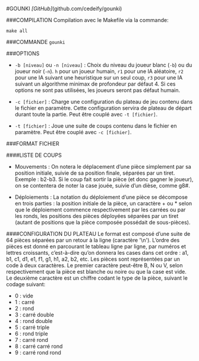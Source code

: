 #GOUNKI
_[GitHub]_(github.com/cedeify/gounki)

###COMPILATION
Compilation avec le Makefile via la commande:

`make all`

###COMMANDE
`gounki`

###OPTIONS
- `-b [niveau]` ou `-n [niveau]` : Choix du niveau du joueur blanc (`-b`) ou du joueur noir (`-n`). `h` pour un joueur humain, `r1` pour une IA aléatoire, `r2` pour une IA suivant une heuristique sur un seul coup, `r3` pour une IA suivant un algorithme minimax de profondeur par défaut 4. Si ces options ne sont pas utilisées, les joueurs seront pas défaut humain.

- `-c [fichier]` : Charge une configuration du plateau de jeu contenu dans le fichier en paramètre. Cette configuration servira de plateau de départ durant toute la partie. Peut être couplé avec `-t [fichier]`.

- `-t [fichier]` : Joue une suite de coups contenu dans le fichier en paramètre. Peut être couplé avec `-c [fichier]`.

###FORMAT FICHIER

####LISTE DE COUPS
- Mouvements : On notera le déplacement d’une pièce simplement par sa position initiale, suivie de sa position finale, séparées par un tiret. Exemple : b2-b3. Si le coup fait sortir la pièce (et donc gagner le joueur), on se contentera de noter la case jouée, suivie d’un dièse, comme g8#.

- Déploiements : La notation du déploiement d’une pièce se décompose en trois parties : la position initiale de la pièce, un caractère + ou * selon que le déploiement commence respectivement par les carrées ou par les ronds, les positions des pièces déployées séparées par un tiret (autant de positions que la pièce composée possédait de sous-pièces).

####CONFIGURATION DU PLATEAU
Le format est composé d’une suite de 64 pièces séparées par un retour à la ligne (caractère '\n'). L’ordre des pièces est donné en parcourant le tableau ligne par ligne, par numéros et lettres croissants, c’est-à-dire qu’on donnera les cases dans cet ordre : a1, b1, c1, d1, e1, f1, g1, h1, a2, b2, etc. Les pièces sont représentées par un code à deux caractères. Le premier caractère peut-être B, N ou V, selon respectivement que la pièce est blanche ou noire ou que la case est vide. Le deuxième caractère est un chiffre codant le type de la pièce, suivant le
codage suivant:
- 0 : vide
- 1 : carré
- 2 : rond
- 3 : carré double
- 4 : rond double
- 5 : carré triple
- 6 : rond triple
- 7 : carré rond
- 8 : carré carré rond
- 9 : carré rond rond
